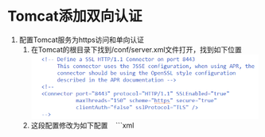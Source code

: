 # Tomcat添加双向认证
1. 配置Tomcat服务为https访问和单向认证
    1. 在Tomcat的根目录下找到/conf/server.xml文件打开，找到如下位置
    ![image](image/tomact-conf-server.png)
    2. 这段配置修改为如下配置
    ```xml
    <Connector port="8443" 
      protocol="org.apache.coyote.http11.Http11Protocol" 
      maxThreads="150"  
      SSLEnabled="true"  
      scheme="https"  
      secure="true" 
      keystoreFile="C:\mPosInstall\keystore"  
      keystorePass="server"
      clientAuth="false"  
      sslProtocol="SSL"  
      ciphers="TLS_ECDHE_ECDSA_WITH_AES_128_GCM_SHA256,
                    TLS_ECDHE_RSA_WITH_AES_128_GCM_SHA256,
                    TLS_DHE_RSA_WITH_AES_128_GCM_SHA256,
                    TLS_ECDHE_ECDSA_WITH_AES_256_CBC_SHA,
                    TLS_ECDHE_ECDSA_WITH_AES_128_CBC_SHA,
                    TLS_ECDHE_RSA_WITH_AES_128_CBC_SHA, 
                    TLS_ECDHE_RSA_WITH_AES_256_CBC_SHA, 
                    TLS_ECDHE_ECDSA_WITH_RC4_128_SHA, 
                    TLS_ECDHE_RSA_WITH_RC4_128_SHA, 
                    TLS_DHE_RSA_WITH_AES_128_CBC_SHA,
                    TLS_DHE_DSS_WITH_AES_128_CBC_SHA,
                    TLS_DHE_RSA_WITH_AES_256_CBC_SHA, 
                    TLS_RSA_WITH_AES_128_GCM_SHA256,
                    TLS_RSA_WITH_AES_128_CBC_SHA,
                    TLS_RSA_WITH_AES_256_CBC_SHA,
                    TLS_RSA_WITH_3DES_EDE_CBC_SHA,
                    TLS_RSA_WITH_RC4_128_SHA,
                    TLS_RSA_WITH_RC4_128_MD5" 
        sslEnabledProtocols="TLSv1.2" />
        ```
